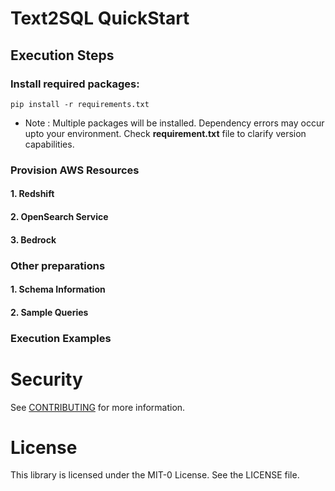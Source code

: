 # Text2SQL QuickStart

## Execution Steps

### Install required packages:

```
pip install -r requirements.txt
```
* Note : Multiple packages will be installed. Dependency errors may occur upto your environment. Check **requirement.txt** file to clarify version capabilities.

### Provision AWS Resources

#### 1. Redshift
#### 2. OpenSearch Service
#### 3. Bedrock

### Other preparations

#### 1. Schema Information
#### 2. Sample Queries

### Execution Examples

### 

# Security

See [CONTRIBUTING](CONTRIBUTING.md#security-issue-notifications) for more information.

# License

This library is licensed under the MIT-0 License. See the LICENSE file.

